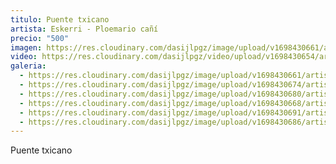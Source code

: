 ```yaml
---
titulo: Puente txicano
artista: Eskerri - Ploemario cañí
precio: "500"
imagen: https://res.cloudinary.com/dasijlpgz/image/upload/v1698430661/artistas/Eskerri%20-%20Ploemario%20ca%C3%B1%C3%AD/24_Puente%20txicano/P1070395.jpg
video: https://res.cloudinary.com/dasijlpgz/video/upload/v1698430654/artistas/Eskerri%20-%20Ploemario%20ca%C3%B1%C3%AD/24_Puente%20txicano/Sin_t%C3%ADtulo.mp4
galeria:
  - https://res.cloudinary.com/dasijlpgz/image/upload/v1698430661/artistas/Eskerri%20-%20Ploemario%20ca%C3%B1%C3%AD/24_Puente%20txicano/P1070395.jpg
  - https://res.cloudinary.com/dasijlpgz/image/upload/v1698430674/artistas/Eskerri%20-%20Ploemario%20ca%C3%B1%C3%AD/24_Puente%20txicano/P1070399.jpg
  - https://res.cloudinary.com/dasijlpgz/image/upload/v1698430680/artistas/Eskerri%20-%20Ploemario%20ca%C3%B1%C3%AD/24_Puente%20txicano/P1070401.jpg
  - https://res.cloudinary.com/dasijlpgz/image/upload/v1698430668/artistas/Eskerri%20-%20Ploemario%20ca%C3%B1%C3%AD/24_Puente%20txicano/P1070397.jpg
  - https://res.cloudinary.com/dasijlpgz/image/upload/v1698430691/artistas/Eskerri%20-%20Ploemario%20ca%C3%B1%C3%AD/24_Puente%20txicano/P1070406.jpg
  - https://res.cloudinary.com/dasijlpgz/image/upload/v1698430686/artistas/Eskerri%20-%20Ploemario%20ca%C3%B1%C3%AD/24_Puente%20txicano/P1070403.jpg
---
```

Puente txicano